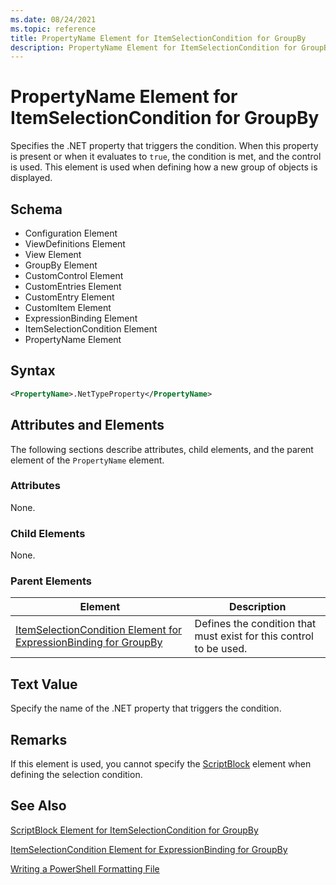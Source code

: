 ```yaml
---
ms.date: 08/24/2021
ms.topic: reference
title: PropertyName Element for ItemSelectionCondition for GroupBy
description: PropertyName Element for ItemSelectionCondition for GroupBy
---
```

# PropertyName Element for ItemSelectionCondition for GroupBy

Specifies the .NET property that triggers the condition. When this property is present or when it
evaluates to `true`, the condition is met, and the control is used. This element is used when
defining how a new group of objects is displayed.

## Schema

- Configuration Element
- ViewDefinitions Element
- View Element
- GroupBy Element
- CustomControl Element
- CustomEntries Element
- CustomEntry Element
- CustomItem Element
- ExpressionBinding Element
- ItemSelectionCondition Element
- PropertyName Element

## Syntax

```xml
<PropertyName>.NetTypeProperty</PropertyName>
```

## Attributes and Elements

The following sections describe attributes, child elements, and the parent element of the
`PropertyName` element.

### Attributes

None.

### Child Elements

None.

### Parent Elements

|Element|Description|
|-------------|-----------------|
|[ItemSelectionCondition Element for ExpressionBinding for GroupBy](./itemselectioncondition-element-for-expressionbinding-for-groupby-format.md)|Defines the condition that must exist for this control to be used.|

## Text Value

Specify the name of the .NET property that triggers the condition.

## Remarks

If this element is used, you cannot specify the [ScriptBlock](./scriptblock-element-for-itemselectioncondition-for-groupby-format.md)
element when defining the selection condition.

## See Also

[ScriptBlock Element for ItemSelectionCondition for GroupBy](./scriptblock-element-for-itemselectioncondition-for-groupby-format.md)

[ItemSelectionCondition Element for ExpressionBinding for GroupBy](./itemselectioncondition-element-for-expressionbinding-for-groupby-format.md)

[Writing a PowerShell Formatting File](./writing-a-powershell-formatting-file.md)
